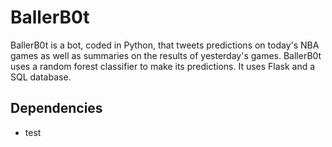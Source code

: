 # BallerB0t
BallerB0t is a bot, coded in Python, that tweets predictions on today's NBA games as well as summaries on the results of yesterday's games. BallerB0t uses a random forest classifier to make its predictions. It uses Flask and a SQL database. <br />
## Dependencies
- test
